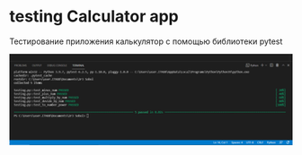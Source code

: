 # testing Calculator app
Тестирование приложения калькулятор с помощью библиотеки pytest

![](Снимок.png)
